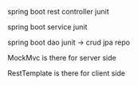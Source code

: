 spring boot rest controller junit

spring boot service junit

spring boot dao junit -> crud jpa repo

MockMvc is there for server side 

RestTemplate is there for client side
